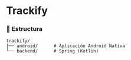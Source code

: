 # Trackify

### 📂 Estructura
```
trackify/
├── android/      # Aplicación Android Nativa
└── backend/      # Spring (Kotlin)
````
